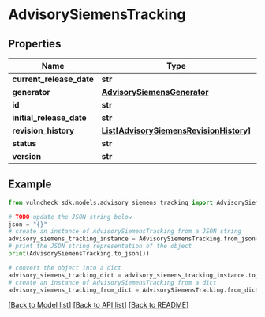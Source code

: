 # AdvisorySiemensTracking


## Properties

Name | Type | Description | Notes
------------ | ------------- | ------------- | -------------
**current_release_date** | **str** |  | [optional] 
**generator** | [**AdvisorySiemensGenerator**](AdvisorySiemensGenerator.md) |  | [optional] 
**id** | **str** |  | [optional] 
**initial_release_date** | **str** |  | [optional] 
**revision_history** | [**List[AdvisorySiemensRevisionHistory]**](AdvisorySiemensRevisionHistory.md) |  | [optional] 
**status** | **str** |  | [optional] 
**version** | **str** |  | [optional] 

## Example

```python
from vulncheck_sdk.models.advisory_siemens_tracking import AdvisorySiemensTracking

# TODO update the JSON string below
json = "{}"
# create an instance of AdvisorySiemensTracking from a JSON string
advisory_siemens_tracking_instance = AdvisorySiemensTracking.from_json(json)
# print the JSON string representation of the object
print(AdvisorySiemensTracking.to_json())

# convert the object into a dict
advisory_siemens_tracking_dict = advisory_siemens_tracking_instance.to_dict()
# create an instance of AdvisorySiemensTracking from a dict
advisory_siemens_tracking_from_dict = AdvisorySiemensTracking.from_dict(advisory_siemens_tracking_dict)
```
[[Back to Model list]](../README.md#documentation-for-models) [[Back to API list]](../README.md#documentation-for-api-endpoints) [[Back to README]](../README.md)


